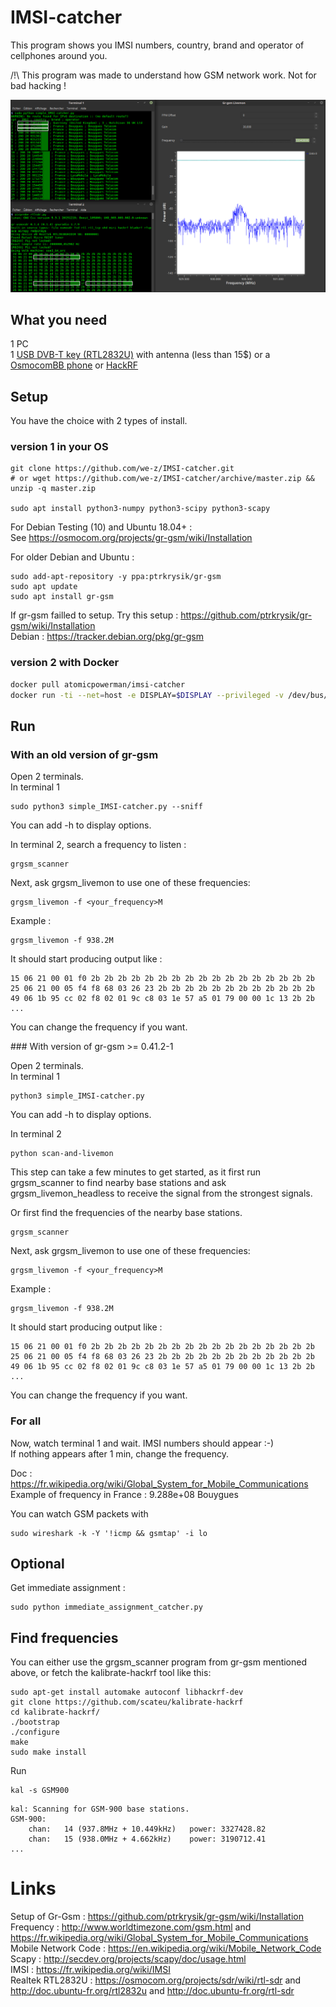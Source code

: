 # IMSI-catcher
This program shows you IMSI numbers, country, brand and operator of cellphones around you.  
  
/!\ This program was made to understand how GSM network work. Not for bad hacking !  
  

![screenshot0](capture_simple_IMSI-catcher.png)  
  

## What you need

1 PC  
1 [USB DVB-T key (RTL2832U)](https://osmocom.org/projects/sdr/wiki/rtl-sdr) with antenna (less than 15$) or a [OsmocomBB phone](https://osmocom.org/projects/baseband/wiki/Phones)   or [HackRF](https://greatscottgadgets.com/hackrf/)  
  
  
## Setup

You have the choice with 2 types of install.  

### version 1 in your OS
```
git clone https://github.com/we-z/IMSI-catcher.git
# or wget https://github.com/we-z/IMSI-catcher/archive/master.zip && unzip -q master.zip

sudo apt install python3-numpy python3-scipy python3-scapy
```

For Debian Testing (10) and Ubuntu 18.04+ :  
See https://osmocom.org/projects/gr-gsm/wiki/Installation  

For older Debian and Ubuntu :  
```
sudo add-apt-repository -y ppa:ptrkrysik/gr-gsm
sudo apt update
sudo apt install gr-gsm
```
If gr-gsm failled to setup. Try this setup : https://github.com/ptrkrysik/gr-gsm/wiki/Installation  
Debian : https://tracker.debian.org/pkg/gr-gsm  


### version 2 with Docker

```bash
docker pull atomicpowerman/imsi-catcher
docker run -ti --net=host -e DISPLAY=$DISPLAY --privileged -v /dev/bus/usb:/dev/bus/usb  atomicpowerman/imsi-catcher bash
```


## Run
  
### With an old version of gr-gsm
  
Open 2 terminals.  
In terminal 1
```
sudo python3 simple_IMSI-catcher.py --sniff
```  
You can add -h to display options.  
  
In terminal 2, search a frequency to listen :
```
grgsm_scanner
```

Next, ask grgsm_livemon to use one of these frequencies:
```
grgsm_livemon -f <your_frequency>M
```
Example :  
```
grgsm_livemon -f 938.2M
```

It should start producing output like :
```
15 06 21 00 01 f0 2b 2b 2b 2b 2b 2b 2b 2b 2b 2b 2b 2b 2b 2b 2b 2b 2b
25 06 21 00 05 f4 f8 68 03 26 23 2b 2b 2b 2b 2b 2b 2b 2b 2b 2b 2b 2b
49 06 1b 95 cc 02 f8 02 01 9c c8 03 1e 57 a5 01 79 00 00 1c 13 2b 2b
...
```
You can change the frequency if you want.



### With version of gr-gsm >= 0.41.2-1

Open 2 terminals.  
In terminal 1
```
python3 simple_IMSI-catcher.py
```  
You can add -h to display options.  


In terminal 2

```
python scan-and-livemon
```

This step can take a few minutes to get started, as it first run
grgsm_scanner to find nearby base stations and ask
grgsm_livemon_headless to receive the signal from the strongest
signals.

Or first find the frequencies of the nearby base stations.

```
grgsm_scanner
```

Next, ask grgsm_livemon to use one of these frequencies:

```
grgsm_livemon -f <your_frequency>M
```
Example :  
```
grgsm_livemon -f 938.2M
```

It should start producing output like :
```
15 06 21 00 01 f0 2b 2b 2b 2b 2b 2b 2b 2b 2b 2b 2b 2b 2b 2b 2b 2b 2b
25 06 21 00 05 f4 f8 68 03 26 23 2b 2b 2b 2b 2b 2b 2b 2b 2b 2b 2b 2b
49 06 1b 95 cc 02 f8 02 01 9c c8 03 1e 57 a5 01 79 00 00 1c 13 2b 2b
...
```

You can change the frequency if you want.

### For all


Now, watch terminal 1 and wait. IMSI numbers should appear :-)  
If nothing appears after 1 min, change the frequency.  
  
Doc : https://fr.wikipedia.org/wiki/Global_System_for_Mobile_Communications  
Example of frequency in France : 9.288e+08 Bouygues  
  
You can watch GSM packets with  
```
sudo wireshark -k -Y '!icmp && gsmtap' -i lo
```

## Optional
 
Get immediate assignment :  
```
sudo python immediate_assignment_catcher.py
```

Find frequencies
----------------

You can either use the grgsm_scanner program from gr-gsm mentioned
above, or fetch the kalibrate-hackrf tool like this:

```
sudo apt-get install automake autoconf libhackrf-dev
git clone https://github.com/scateu/kalibrate-hackrf
cd kalibrate-hackrf/
./bootstrap
./configure
make
sudo make install
```
Run  
```
kal -s GSM900
```
```
kal: Scanning for GSM-900 base stations.
GSM-900:
	chan:   14 (937.8MHz + 10.449kHz)	power: 3327428.82
	chan:   15 (938.0MHz + 4.662kHz)	power: 3190712.41
...
```
  
# Links

Setup of Gr-Gsm : https://github.com/ptrkrysik/gr-gsm/wiki/Installation  
Frequency : http://www.worldtimezone.com/gsm.html and https://fr.wikipedia.org/wiki/Global_System_for_Mobile_Communications  
Mobile Network Code : https://en.wikipedia.org/wiki/Mobile_Network_Code  
Scapy : http://secdev.org/projects/scapy/doc/usage.html  
IMSI : https://fr.wikipedia.org/wiki/IMSI  
Realtek RTL2832U : https://osmocom.org/projects/sdr/wiki/rtl-sdr and http://doc.ubuntu-fr.org/rtl2832u and http://doc.ubuntu-fr.org/rtl-sdr  
